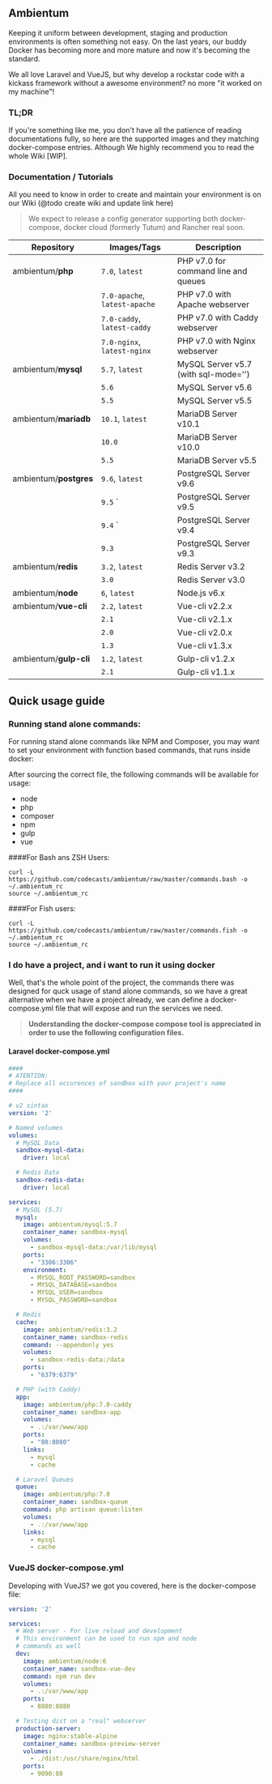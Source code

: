 ## Ambientum
Keeping it uniform between development, staging and production environments is often something not easy. On the last years, our buddy Docker has becoming more and more mature and now it's becoming the standard.

We all love Laravel and VueJS, but why develop a rockstar code with a kickass framework without a awesome environment? no more "it worked on my machine"!

### TL;DR
If you're something like me, you don't have all the patience of reading documentations fully, so here are the supported images and they matching docker-compose entries. Although We highly recommend you to read the whole Wiki [WIP].

### Documentation / Tutorials
All you need to know in order to create and maintain your environment is on our Wiki (@todo create wiki and update link here)

> We expect to release a config generator supporting both docker-compose, docker cloud (formerly Tutum) and Rancher real soon.



|Repository                | Images/Tags                   | Description                                        |
|--------------------------|-------------------------------|----------------------------------------------------|
| ambientum/**php**        | `7.0`, `latest`               | PHP v7.0 for command line and queues               |
|                          | `7.0-apache`, `latest-apache` | PHP v7.0 with Apache webserver                     |
|                          | `7.0-caddy`, `latest-caddy`   | PHP v7.0 with Caddy webserver                      |
|                          | `7.0-nginx`, `latest-nginx`   | PHP v7.0 with Nginx webserver                      |
| ambientum/**mysql**      | `5.7`, `latest`               | MySQL Server v5.7 (with sql-mode='')               |
|                          | `5.6`                         | MySQL Server v5.6                                  |
|                          | `5.5`                         | MySQL Server v5.5                                  |
| ambientum/**mariadb**    | `10.1`, `latest`              | MariaDB Server v10.1                               |
|                          | `10.0`                        | MariaDB Server v10.0                               |
|                          | `5.5`                         | MariaDB Server v5.5                                |
| ambientum/**postgres**  | `9.6`, `latest`               | PostgreSQL Server v9.6                             |
|                          | `9.5`         `               | PostgreSQL Server v9.5                             |
|                          | `9.4`         `               | PostgreSQL Server v9.4                             |
|                          | `9.3`                         | PostgreSQL Server v9.3                             |
| ambientum/**redis**      | `3.2`, `latest`               | Redis Server v3.2                                  |
|                          | `3.0`                         | Redis Server v3.0                                  |
| ambientum/**node**       | `6`, `latest`                 | Node.js v6.x                                       |
| ambientum/**vue-cli**    | `2.2`, `latest`               | Vue-cli v2.2.x                                     |
|                          | `2.1`                         | Vue-cli v2.1.x                                     |
|                          | `2.0`                         | Vue-cli v2.0.x                                     |
|                          | `1.3`                         | Vue-cli v1.3.x                                     |
| ambientum/**gulp-cli**   | `1.2`, `latest`               | Gulp-cli v1.2.x                                    |
|                          | `2.1`                         | Gulp-cli v1.1.x                                    |

## Quick usage guide

### Running stand alone commands:
For running stand alone commands like NPM and Composer, you may want to set your environment with function based commands, that runs inside docker:

After sourcing the correct file, the following commands will be available for usage:

- node
- php
- composer
- npm
- gulp
- vue

####For Bash ans ZSH Users:
```
curl -L https://github.com/codecasts/ambientum/raw/master/commands.bash -o ~/.ambientum_rc
source ~/.ambientum_rc
```

####For Fish users:
```
curl -L https://github.com/codecasts/ambientum/raw/master/commands.fish -o ~/.ambientum_rc
source ~/.ambientum_rc
```

### I do have a project, and i want to run it using docker
Well, that's the whole point of the project, the commands there was designed for quck usage of stand alone commands, so we have a great alternative when we have a project already, we can define a docker-compose.yml file that will expose and run the services we need.

> **Understanding the docker-compose compose tool is appreciated in order to use the following configuration files.**

#### Laravel docker-compose.yml


```yml
####
# ATENTION:
# Replace all occurences of sandbox with your project's name
####

# v2 sintax
version: '2'

# Named volumes
volumes:
  # MySQL Data
  sandbox-mysql-data:
    driver: local

  # Redis Data
  sandbox-redis-data:
    driver: local

services:
  # MySQL (5.7)
  mysql:
    image: ambientum/mysql:5.7
    container_name: sandbox-mysql
    volumes:
      - sandbox-mysql-data:/var/lib/mysql
    ports:
      - "3306:3306"
    environment:
      - MYSQL_ROOT_PASSWORD=sandbox
      - MYSQL_DATABASE=sandbox
      - MYSQL_USER=sandbox
      - MYSQL_PASSWORD=sandbox

  # Redis
  cache:
    image: ambientum/redis:3.2
    container_name: sandbox-redis
    command: --appendonly yes
    volumes:
      - sandbox-redis-data:/data
    ports:
      - "6379:6379"

  # PHP (with Caddy)
  app:
    image: ambientum/php:7.0-caddy
    container_name: sandbox-app
    volumes:
      - .:/var/www/app
    ports:
      - "80:8080"
    links:
      - mysql
      - cache

  # Laravel Queues
  queue:
    image: ambientum/php:7.0
    container_name: sandbox-queue
    command: php artisan queue:listen
    volumes:
      - .:/var/www/app
    links:
      - mysql
      - cache
```

### VueJS docker-compose.yml
Developing with VueJS? we got you covered, here is the docker-compose file:

```yml
version: '2'

services:
  # Web server - For live reload and development
  # This environment can be used to run npm and node
  # commands as well
  dev:
    image: ambientum/node:6
    container_name: sandbox-vue-dev
    command: npm run dev
    volumes:
      - .:/var/www/app
    ports:
      - 8080:8080

  # Testing dist on a "real" webserver
  production-server:
    image: nginx:stable-alpine
    container_name: sandbox-preview-server
    volumes:
      - ./dist:/usr/share/nginx/html
    ports:
      - 9090:80
```
